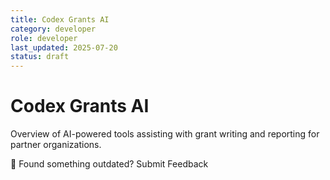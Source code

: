 ```yaml
---
title: Codex Grants AI
category: developer
role: developer
last_updated: 2025-07-20
status: draft
---
```

# Codex Grants AI

Overview of AI-powered tools assisting with grant writing and reporting for partner organizations.

💬 Found something outdated? Submit Feedback
